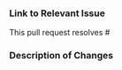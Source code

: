 <!--
  Thank you for submitting a pull request!

  ⚠️⚠️ Please do the following before submitting: ⚠️⚠️

  - Read the CONTRIBUTING.md guide and make sure you've followed all the steps given.
  - Ensure that the code is up-to-date with the `main` branch.
  - Provide or update documentation for any feature added by your pull request.
  - Provide relevant tests for your feature or bug fix.

  ❗️ Also: ❗️

  Please name your pull request {development-type}/{short-description}.
  For example: feature/read-tiff-files
-->

### Link to Relevant Issue

This pull request resolves #

### Description of Changes

<!-- Include a description of the proposed changes. -->
